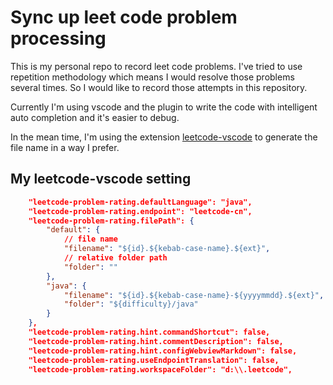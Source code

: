 # Sync up leet code problem processing

This is my personal repo to record leet code problems. I've tried to use repetition methodology which means I would resolve those problems several times.
So I would like to record those attempts in this repository.

Currently I'm using vscode and the plugin to write the code with intelligent auto completion and it's easier to debug.

In the mean time, I'm using the extension [leetcode-vscode](https://marketplace.visualstudio.com/items?itemName=ccagml.vscode-leetcode-problem-rating) to generate the file name in a way I prefer.

## My leetcode-vscode setting

```json
	"leetcode-problem-rating.defaultLanguage": "java",
	"leetcode-problem-rating.endpoint": "leetcode-cn",
	"leetcode-problem-rating.filePath": {
		"default": {
			// file name
			"filename": "${id}.${kebab-case-name}.${ext}",
			// relative folder path
			"folder": ""
		},
		"java": {
			"filename": "${id}.${kebab-case-name}-${yyyymmdd}.${ext}",
			"folder": "${difficulty}/java"
		}
	},
	"leetcode-problem-rating.hint.commandShortcut": false,
	"leetcode-problem-rating.hint.commentDescription": false,
	"leetcode-problem-rating.hint.configWebviewMarkdown": false,
	"leetcode-problem-rating.useEndpointTranslation": false,
	"leetcode-problem-rating.workspaceFolder": "d:\\.leetcode",

```
